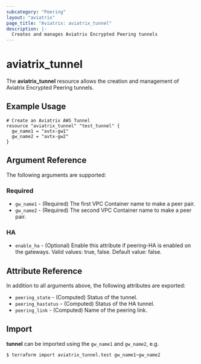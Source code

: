 ```yaml
---
subcategory: "Peering"
layout: "aviatrix"
page_title: "Aviatrix: aviatrix_tunnel"
description: |-
  Creates and manages Aviatrix Encrypted Peering tunnels
---
```


# aviatrix_tunnel

The **aviatrix_tunnel** resource allows the creation and management of Aviatrix Encrypted Peering tunnels.

## Example Usage

```hcl
# Create an Aviatrix AWS Tunnel
resource "aviatrix_tunnel" "test_tunnel" {
  gw_name1 = "avtx-gw1"
  gw_name2 = "avtx-gw2"
}
```

## Argument Reference

The following arguments are supported:

### Required
* `gw_name1` - (Required) The first VPC Container name to make a peer pair.
* `gw_name2` - (Required) The second VPC Container name to make a peer pair.

### HA
* `enable_ha` - (Optional) Enable this attribute if peering-HA is enabled on the gateways. Valid values: true, false. Default value: false.

## Attribute Reference

In addition to all arguments above, the following attributes are exported:

* `peering_state` - (Computed) Status of the tunnel.
* `peering_hastatus` - (Computed) Status of the HA tunnel.
* `peering_link` - (Computed) Name of the peering link.

## Import

**tunnel** can be imported using the `gw_name1` and `gw_name2`, e.g.

```
$ terraform import aviatrix_tunnel.test gw_name1~gw_name2
```
